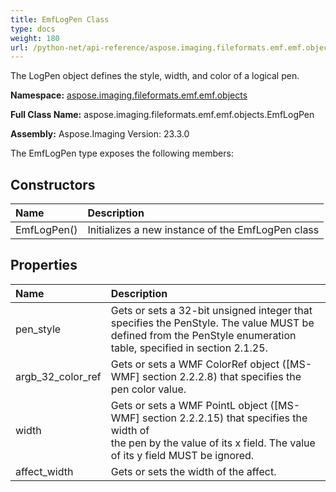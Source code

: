 ```yaml
---
title: EmfLogPen Class
type: docs
weight: 180
url: /python-net/api-reference/aspose.imaging.fileformats.emf.emf.objects/emflogpen/
---
```


The LogPen object defines the style, width, and color of a logical pen.

**Namespace:** [aspose.imaging.fileformats.emf.emf.objects](/imaging/python-net/api-reference/aspose.imaging.fileformats.emf.emf.objects/)

**Full Class Name:** aspose.imaging.fileformats.emf.emf.objects.EmfLogPen

**Assembly:**  Aspose.Imaging Version: 23.3.0

The EmfLogPen type exposes the following members:
## **Constructors**
|**Name**|**Description**|
| :- | :- |
|EmfLogPen()|Initializes a new instance of the EmfLogPen class|
## **Properties**
|**Name**|**Description**|
| :- | :- |
|pen_style|Gets or sets a 32-bit unsigned integer that specifies the PenStyle. The value MUST be <br/>            defined from the PenStyle enumeration table, specified in section 2.1.25.|
|argb_32_color_ref|Gets or sets a WMF ColorRef object ([MS-WMF] section 2.2.2.8) that specifies the pen color value.|
|width|Gets or sets a WMF PointL object ([MS-WMF] section 2.2.2.15) that specifies the width of <br/>            the pen by the value of its x field. The value of its y field MUST be ignored.|
|affect_width|Gets or sets the width of the affect.|
